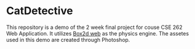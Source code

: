 # CatDetective
This repository is a demo of the 2 week final project for couse CSE 262 Web Application. It utilizes [Box2d web](https://github.com/hecht-software/box2dweb) as the physics engine. The assetes used in this demo are created through Photoshop.
